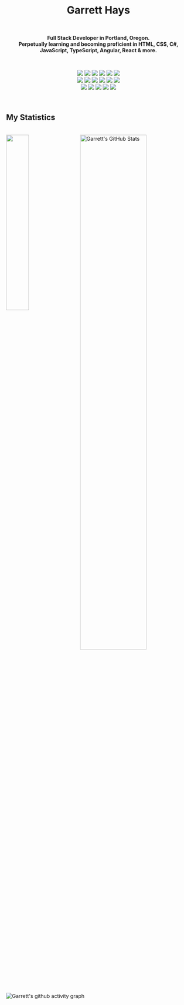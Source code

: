 <h1 align="center">
  <b>Garrett Hays</b>
</h1>
<br>
<p align="center"><b>Full Stack Developer in Portland, Oregon.<br/> Perpetually learning and becoming proficient in HTML, CSS, C#, JavaScript, TypeScript, Angular, React & more.</b><p>
  <br>
<p>
<div align="center">
  <img src="https://img.shields.io/badge/-HTML-F0F6FC?style=for-the-badge&logo=html5&logoColor=F0F6FC&labelColor=4EA22F">
  <img src="https://img.shields.io/badge/-CSS-F0F6FC?style=for-the-badge&logo=css3&logoColor=F0F6FC&labelColor=4EA22F">
  <img src="https://img.shields.io/badge/Bootstrap-F0F6FC?style=for-the-badge&logo=bootstrap&logoColor=F0F6FC&labelColor=4EA22F">
  <img src="https://img.shields.io/badge/-C Sharp-F0F6FC?style=for-the-badge&logo=csharp&logoColor=F0F6FC&labelColor=4EA22F">
  <img src="https://img.shields.io/badge/-.NET-F0F6FC?style=for-the-badge&logo=dotnet&logoColor=F0F6FC&labelColor=4EA22F">
  <img src="https://img.shields.io/badge/-GIT-F0F6FC?style=for-the-badge&logo=git&logoColor=F0F6FC&labelColor=4EA22F">
  <br/>
  <img src="https://img.shields.io/badge/-JavaScript-F0F6FC?style=for-the-badge&logo=javascript&logoColor=F0F6FC&labelColor=4EA22F">
  <img src="https://img.shields.io/badge/-TypeScript-F0F6FC?style=for-the-badge&logo=typescript&logoColor=F0F6FC&labelColor=4EA22F">
  <img src="https://img.shields.io/badge/Angular.JS-F0F6FC?style=for-the-badge&logo=angularJS&logoColor=F0F6FC&labelColor=4EA22F">
  <img src="https://img.shields.io/badge/Express.JS-F0F6FC?style=for-the-badge&logo=express&logoColor=F0F6FC&labelColor=4EA22F">
  <img src="https://img.shields.io/badge/Node.JS-F0F6FC?style=for-the-badge&logo=node.js&logoColor=F0F6FC&labelColor=4EA22F">
  <img src="https://img.shields.io/badge/-React-F0F6FC?style=for-the-badge&logo=react&logoColor=F0F6FC&labelColor=4EA22F">
  <br />
  <img src="https://img.shields.io/badge/-POSTGRES-F0F6FC?style=for-the-badge&logo=postgresql&logoColor=F0F6FC&labelColor=4EA22F">
  <img src="https://img.shields.io/badge/-mySQL-F0F6FC?style=for-the-badge&logo=mysql&logoColor=F0F6FC&labelColor=4EA22F">
  <img src="https://img.shields.io/badge/-Firebase-F0F6FC?style=for-the-badge&logo=firebase&logoColor=F0F6FC&labelColor=4EA22F">
  <img src="https://img.shields.io/badge/-Datadog-F0F6FC?style=for-the-badge&logo=datadog&logoColor=F0F6FC&labelColor=4EA22F">
  <img src="https://img.shields.io/badge/-Netlify-F0F6FC?style=for-the-badge&logo=netlify&logoColor=F0F6FC&labelColor=4EA22F">
  
</div>
</p>
<br>

## My Statistics
<br>
<a href="https://github.com/GarrettHays/GarrettHays">
  <img align="left" img width= 35% src="https://github-readme-stats.vercel.app/api/top-langs/?username=GarrettHays&&hide_border=true&title_color=ffffff&text_color=c9cacc&icon_color=2bbc8a&bg_color=0D1117&langs_count=3" />
</a>
<a href="https://github.com/GarrettHays/GarrettHays">
  <img align="right" img width= 60% src="https://github-readme-streak-stats.herokuapp.com?user=garretthays&hide_border=true&date_format=n%2Fj%5B%2FY%5D&background=0D1117&border=4EA22F&stroke=4EA22F&ring=4EA22F&fire=DD50AE&currStreakNum=F0F6FC&sideNums=F0F6FC&currStreakLabel=F0F6FC&sideLabels=F0F6FC&dates=4EA22F" alt="Garrett's GitHub Stats" />
</a>

![Garrett's github activity graph](https://activity-graph.herokuapp.com/graph?username=garretthays&bg_color=0d1117&color=f0f6fc&line=f0f6fc&point=4ea22f&area=true&hide_border=true)
